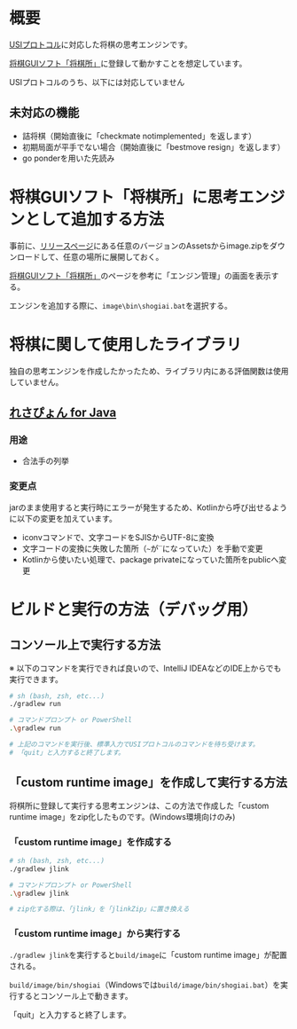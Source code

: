 # 概要
[USIプロトコル](http://shogidokoro.starfree.jp/usi.html)に対応した将棋の思考エンジンです。

[将棋GUIソフト「将棋所」](http://shogidokoro.starfree.jp/index.html)に登録して動かすことを想定しています。

USIプロトコルのうち、以下には対応していません
## 未対応の機能
- 詰将棋（開始直後に「checkmate notimplemented」を返します）
- 初期局面が平手でない場合（開始直後に「bestmove resign」を返します）
- go ponderを用いた先読み

# 将棋GUIソフト「将棋所」に思考エンジンとして追加する方法
事前に、[リリースページ](https://github.com/t-matsumo/kotlin-shogi-engine/releases)にある任意のバージョンのAssetsからimage.zipをダウンロードして、任意の場所に展開しておく。

[将棋GUIソフト「将棋所」](http://shogidokoro.starfree.jp/index.html)のページを参考に「エンジン管理」の画面を表示する。

エンジンを追加する際に、`image\bin\shogiai.bat`を選択する。

# 将棋に関して使用したライブラリ
独自の思考エンジンを作成したかったため、ライブラリ内にある評価関数は使用していません。
## [れさぴょん for Java](http://usapyon.game.coocan.jp/lesserpyon/#jav)
### 用途
- 合法手の列挙

### 変更点
jarのまま使用すると実行時にエラーが発生するため、Kotlinから呼び出せるように以下の変更を加えています。
- iconvコマンドで、文字コードをSJISからUTF-8に変換
- 文字コードの変換に失敗した箇所（`~`が`‾`になっていた）を手動で変更
- Kotlinから使いたい処理で、package privateになっていた箇所をpublicへ変更

# ビルドと実行の方法（デバッグ用）
## コンソール上で実行する方法
※ 以下のコマンドを実行できれば良いので、IntelliJ IDEAなどのIDE上からでも実行できます。
```sh
# sh (bash, zsh, etc...) 
./gradlew run

# コマンドプロンプト or PowerShell
.\gradlew run

# 上記のコマンドを実行後、標準入力でUSIプロトコルのコマンドを待ち受けます。
# 「quit」と入力すると終了します。
```

## 「custom runtime image」を作成して実行する方法
将棋所に登録して実行する思考エンジンは、この方法で作成した「custom runtime image」をzip化したものです。(Windows環境向けのみ)
### 「custom runtime image」を作成する
```sh
# sh (bash, zsh, etc...) 
./gradlew jlink

# コマンドプロンプト or PowerShell
.\gradlew jlink

# zip化する際は、「jlink」を「jlinkZip」に置き換える
```
### 「custom runtime image」から実行する
`./gradlew jlink`を実行すると`build/image`に「custom runtime image」が配置される。

`build/image/bin/shogiai`（Windowsでは`build/image/bin/shogiai.bat`）を実行するとコンソール上で動きます。

「quit」と入力すると終了します。